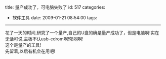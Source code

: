 title: 量产成功了，可电脑失败了
id: 517
categories:
  - 软件工具
date: 2009-01-21 08:54:00
tags:
---

花了一天的时间,研究了一个量产,自己的U盘的确是量产成功了，但是电脑啊!实在无话可说,主板不认usb-cdrom啊!郁闷啊!
</br>这个是量产的工具!
</br>先留着,以后有机会在用吧!
</br>